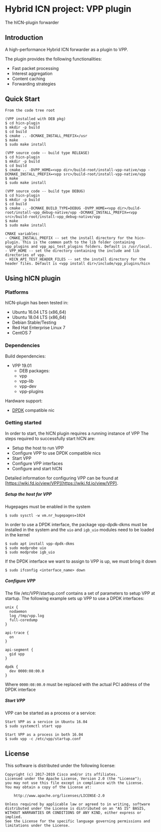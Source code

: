 Hybrid ICN project: VPP plugin
==============================

The hICN-plugin forwarder

## Introduction ##

A high-performance Hybrid ICN forwarder as a plugin to VPP.

The plugin provides the following functionalities:

 - Fast packet processing
 - Interest aggregation
 - Content caching
 - Forwarding strategies

## Quick Start ##
```
From the code tree root

(VPP installed with DEB pkg)
$ cd hicn-plugin
$ mkdir -p build
$ cd build
$ cmake .. -DCMAKE_INSTALL_PREFIX=/usr
$ make
$ sudo make install

(VPP source code -- build type RELEASE)
$ cd hicn-plugin
$ mkdir -p build
$ cd build
$ cmake .. -DVPP_HOME=<vpp dir>/build-root/install-vpp-native/vpp -DCMAKE_INSTALL_PREFIX=<vpp src>/build-root/install-vpp-native/vpp
$ make
$ sudo make install

(VPP source code -- build type DEBUG)
$ cd hicn-plugin
$ mkdir -p build
$ cd build
$ cmake .. -DCMAKE_BUILD_TYPE=DEBUG -DVPP_HOME=<vpp dir>/build-root/install-vpp_debug-native/vpp -DCMAKE_INSTALL_PREFIX=<vpp src>/build-root/install-vpp_debug-native/vpp
$ make
$ sudo make install

CMAKE variables:
- CMAKE_INSTALL_PREFIX -- set the install directory for the hicn-plugin. This is the common path to the lib folder containing vpp_plugins and vpp_api_test_plugins folders. Default is /usr/local. 
- VPP_HOME -- set the directory containing the include and lib directories of vpp.
- HICN_API_TEST_HEADER_FILES -- set the install directory for the header files. Default is <vpp install dir>/include/vpp_plugins/hicn
```

## Using hICN plugin ##

### Platforms ###

hICN-plugin has been tested in:

- Ubuntu 16.04 LTS (x86_64)
- Ubuntu 18.04 LTS (x86_64)
- Debian Stable/Testing
- Red Hat Enterprise Linux 7
- CentOS 7


### Dependencies ###

Build dependencies:

- VPP 19.01
  - DEB packages:
  - vpp
  - vpp-lib
  - vpp-dev
  - vpp-plugins

Hardware support:

- [DPDK](http://DPDK.org/) compatible nic

### Getting started ###
In order to start, the hICN plugin requires a running instance of VPP
The steps required to successfully start hICN are:

- Setup the host to run VPP
- Configure VPP to use DPDK compatible nics
- Start VPP
- Configure VPP interfaces
- Configure and start hICN

Detailed information for configuring VPP can be found at [https://wiki.fd.io/view/VPP](https://wiki.fd.io/view/VPP).

##### Setup the host for VPP #####

Hugepages must be enabled in the system

```
$ sudo sysctl -w vm.nr_hugepages=1024
```

In order to use a DPDK interface, the package vpp-dpdk-dkms must be installed in the system and the `uio` and `igb_uio` modules need to be loaded in the kernel

```
$ sudo apt install vpp-dpdk-dkms
$ sudo modprobe uio
$ sudo modprobe igb_uio
```

If the DPDK interface we want to assign to VPP is up, we must bring it down

```
$ sudo ifconfig <interface_name> down
```

##### Configure VPP #####
The file /etc/VPP/startup.conf contains a set of parameters to setup VPP at startup.
The following example sets up VPP to use a DPDK interfaces:

``` shell
unix {
  nodaemon
  log /tmp/vpp.log
  full-coredump
}

api-trace {
  on
}

api-segment {
  gid vpp
}

dpdk {
  dev 0000:08:00.0
}
```
Where `0000:08:00.0` must be replaced with the actual PCI address of the DPDK interface

##### Start VPP #####

VPP can be started as a process or a service:

``` shell
Start VPP as a service in Ubuntu 16.04
$ sudo systemctl start vpp

Start VPP as a process in both 16.04
$ sudo vpp -c /etc/vpp/startup.conf

```

## License ##

This software is distributed under the following license:

```
Copyright (c) 2017-2019 Cisco and/or its affiliates.
Licensed under the Apache License, Version 2.0 (the "License");
you may not use this file except in compliance with the License.
You may obtain a copy of the License at:

    http://www.apache.org/licenses/LICENSE-2.0

Unless required by applicable law or agreed to in writing, software
distributed under the License is distributed on an "AS IS" BASIS,
WITHOUT WARRANTIES OR CONDITIONS OF ANY KIND, either express or implied.
See the License for the specific language governing permissions and
limitations under the License.
```
